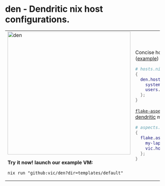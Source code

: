# den - Dendritic nix host configurations.

<table>
<tr>
<td>
<img width="400" height="400" alt="den" src="https://github.com/user-attachments/assets/af9c9bca-ab8b-4682-8678-31a70d510bbb" /> 

**Try it now! launch our example VM:**

```console
nix run "github:vic/den?dir=templates/default"_
```  
</td>  
<td>

Concise host definitions ([example](templates/default/modules/_example/hosts.nix))

```nix
# hosts.nix
{
  den.hosts.my-laptop = {
    system = "x86_64-linux";
    users.vic = { };
  };
}
```


[`flake-aspect`](https://github.com/vic/flake-aspect) powered [dendritic](https://vic.github.io/dendrix/Dendritic.html) modules ([example](templates/default/modules/_example/aspects.nix))  

```nix
# aspects.nix
{
  flake.aspects = {
    my-laptop.nixos = ...;
    vic.homeManager = ...;
  };
}
```

</td>
</tr>  
</table>

